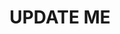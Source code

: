 ---
guid: "38A5F034-6B89-4F05-ADC9-B83A577F3A20"
title: UPDATE ME
description: UPDATE ME
pubDate: "Tue, 15 Aug 2023 18:00:00 -0400"
itunes-explicit: "no"
itunes-episode: UPDATE ME
itunes-episodeType: full

# More info
youtube-full: UPDATE ME
discussion: UPDATE ME

# Timeline
timeline:
  - seconds: 0
    title: Intro

# File information
enclosure-url: "https://media.phor.net/csh/2023-08-15-episode-89.m4a"
enclosure-length: UPDATE ME
enclosure-type: "audio/x-m4a"
itunes-duration: UPDATE ME

# CSH information
badges:
  - type: stayed-to-end
    recipient: fulldecent
  - type: stayed-to-end
    recipient: dtedesco1
---